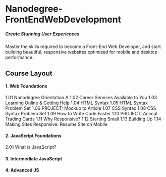 # Nanodegree-FrontEndWebDevelopment
##### Create Stunning User Experiences
Master the skills required to become a Front-End Web Developer, and start building beautiful, responsive websites optimized for mobile and desktop performance.



## Course Layout

#### 1. Web Foundations

  1.01 Nanodegree Orientation A
  1.02 Career Services Available to You
  1.03 Learning Online & Getting Help
  1.04 HTML Syntax
  1.05 HTML Syntax Problem Set
  1.06 PROJECT: Mockup to Article
  1.07 CSS Syntax
  1.08 CSS Syntax Problem Set
  1.09 How to Write Code Faster
  1.10 PROJECT: Animal Trading Cards
  1.11 Why Responsive?
  1.12 Starting Small
  1.13 Building Up
  1.14 Making Sites Responsive: Resume Site on Mobile
  
  
#### 2. JavaScript Foundations
  2.01 What is JavaScript?
#### 3. Intermediate JavaScript
#### 4. Advanced JS
